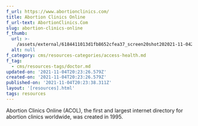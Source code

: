 ```yaml
---
f_url: https://www.abortionclinics.com/
title: Abortion Clinics Online
f_url-text: AbortionClinics.Com
slug: abortion-clinics-online
f_thumb:
  url: >-
    /assets/external/6184411013d1fb8652cfea37_screen20shot202021-11-0420at202.22.13%20PM.png
  alt: null
f_category: cms/resources-categories/access-health.md
f_tag:
  - cms/resources-tags/doctor.md
updated-on: '2021-11-04T20:23:26.579Z'
created-on: '2021-11-04T20:23:26.579Z'
published-on: '2021-11-04T20:23:38.311Z'
layout: '[resources].html'
tags: resources
---
```


Abortion Clinics Online (ACOL), the first and largest internet directory for abortion clinics worldwide, was created in 1995.
